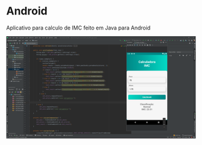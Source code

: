 # Android
Aplicativo para calculo de IMC feito em Java para Android

<img src="https://github.com/EduAzevedo/Calculador--IMC-Android-Java/blob/master/Screenshot.png" alt="In-app screenshot"/>
